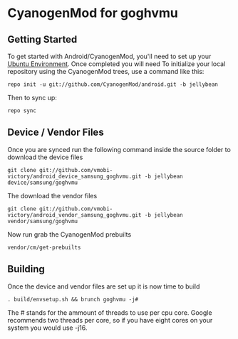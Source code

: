 CyanogenMod for goghvmu
=======================

Getting Started
---------------

To get started with Android/CyanogenMod, you'll need to set up your [Ubuntu Environment](http://vmobi.us/?page_id=8).
Once completed you will need To initialize your local repository using the CyanogenMod trees, use a command like this:

    repo init -u git://github.com/CyanogenMod/android.git -b jellybean

Then to sync up:

    repo sync

Device / Vendor Files
---------------------

Once you are synced run the following command inside the source folder to download the device files

    git clone git://github.com/vmobi-victory/android_device_samsung_goghvmu.git -b jellybean device/samsung/goghvmu

The download the vendor files

    git clone git://github.com/vmobi-victory/android_vendor_samsung_goghvmu.git -b jellybean vendor/samsung/goghvmu

Now run grab the CyanogenMod prebuilts

    vendor/cm/get-prebuilts 

Building
--------

Once the device and vendor files are set up it is now time to build

    . build/envsetup.sh && brunch goghvmu -j#

The # stands for the ammount of threads to use per cpu core. Google recommends two threads 
per core, so if you have eight cores on your system you would use -j16.
